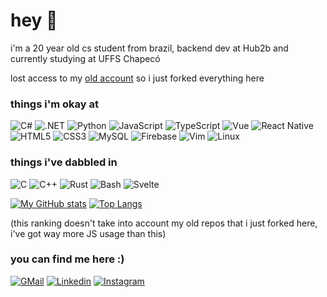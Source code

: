 # hey 👋

i'm a 20 year old cs student from brazil, backend dev at Hub2b and currently studying at UFFS Chapecó

lost access to my [old account](https://github.com/ornnacio/) so i just forked everything here

### things i'm okay at
![C#](https://img.shields.io/badge/-C%23-black?style=flat-square&logo=csharp&logoColor=239120) ![.NET](https://img.shields.io/badge/-.NET-black?style=flat-square&logo=dotnet&logoColor=512BD4) ![Python](https://img.shields.io/badge/-Python-black?style=flat-square&logo=python) ![JavaScript](https://img.shields.io/badge/-JavaScript-black?style=flat-square&logo=javascript) ![TypeScript](https://img.shields.io/badge/-TypeScript-black?style=flat-square&logo=typescript) ![Vue](https://img.shields.io/badge/-VueJS-black?style=flat-square&logo=vue.js) ![React Native](https://img.shields.io/badge/-React%20Native-black?style=flat-square&logo=react&logoColor=61DAFB) ![HTML5](https://img.shields.io/badge/-HTML5-black?style=flat-square&logo=html5&logoColor=E34F26) ![CSS3](https://img.shields.io/badge/-CSS-black?style=flat-square&logo=css3&logoColor=1572B6) ![MySQL](https://img.shields.io/badge/-MySQL-black?style=flat-square&logo=mysql&logoColor=4479A1) ![Firebase](https://img.shields.io/badge/-Firebase-black?style=flat-square&logo=firebase&logoColor=FFCA28) ![Vim](https://img.shields.io/badge/-Vim-black?style=flat-square&logo=vim&logoColor=019733) ![Linux](https://img.shields.io/badge/-Linux-black?style=flat-square&logo=linux)

### things i've dabbled in

![C](https://img.shields.io/badge/-C-black?style=flat-square&logo=c&logoColor=A8B9CC) ![C++](https://img.shields.io/badge/-C++-black?style=flat-square&logo=cplusplus&logoColor=00599C) ![Rust](https://img.shields.io/badge/-Rust-black?style=flat-square&logo=rust) ![Bash](https://img.shields.io/badge/-Bash-black?style=flat-square&logo=gnubash) ![Svelte](https://img.shields.io/badge/-Svelte-black?style=flat-square&logo=svelte) 

[![My GitHub stats](https://github-readme-stats.vercel.app/api?username=joaogpiva&theme=transparent)](https://github.com/anuraghazra/github-readme-stats)
[![Top Langs](https://github-readme-stats.vercel.app/api/top-langs/?username=joaogpiva&layout=compact&langs_count=7&theme=transparent)](https://github.com/anuraghazra/github-readme-stats)

(this ranking doesn't take into account my old repos that i just forked here, i've got way more JS usage than this)

### you can find me here :)

[![GMail](https://img.shields.io/badge/-GMail-black?style=for-the-badge&logo=gmail)](mailto:joaogpiva@gmail.com) 
[![Linkedin](https://img.shields.io/badge/-Linkedin-black?style=for-the-badge&logo=linkedin&logoColor=0A66C2)](https://www.linkedin.com/in/joaogpiva/)
[![Instagram](https://img.shields.io/badge/-Instagram-black?style=for-the-badge&logo=instagram)](https://www.instagram.com/joaogpiva/)
